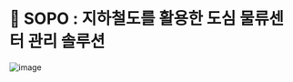 # 🚟 SOPO : 지하철도를 활용한 도심 물류센터 관리 솔루션

![image](https://github.com/user-attachments/assets/3d614070-2d76-4cb9-a824-2c9fe15fefd8)



<!--

**Here are some ideas to get you started:**

🙋‍♀️ A short introduction - what is your organization all about?
🌈 Contribution guidelines - how can the community get involved?
👩‍💻 Useful resources - where can the community find your docs? Is there anything else the community should know?
🍿 Fun facts - what does your team eat for breakfast?
🧙 Remember, you can do mighty things with the power of [Markdown](https://docs.github.com/github/writing-on-github/getting-started-with-writing-and-formatting-on-github/basic-writing-and-formatting-syntax)
-->
